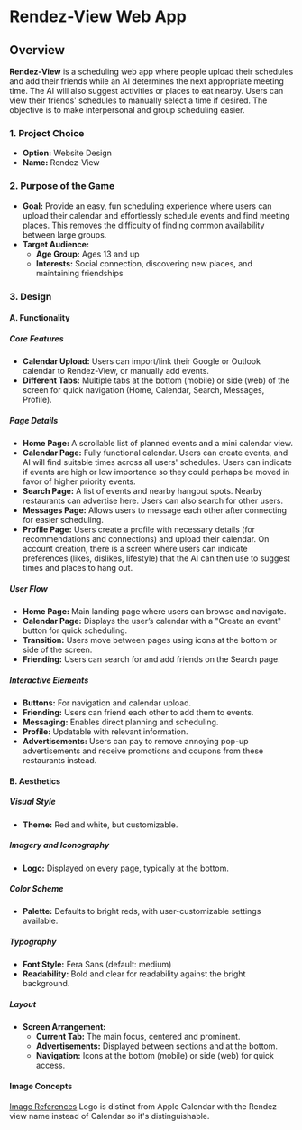 # Rendez-View Web App

## Overview
**Rendez-View** is a scheduling web app where people upload their schedules and add their friends while an AI determines the next appropriate meeting time. The AI will also suggest activities or places to eat nearby. Users can view their friends' schedules to manually select a time if desired. The objective is to make interpersonal and group scheduling easier.

### 1. Project Choice
- **Option:** Website Design
- **Name:** Rendez-View

### 2. Purpose of the Game
- **Goal:** Provide an easy, fun scheduling experience where users can upload their calendar and effortlessly schedule events and find meeting places. This removes the difficulty of finding common availability between large groups.
- **Target Audience:**
  - **Age Group:** Ages 13 and up
  - **Interests:** Social connection, discovering new places, and maintaining friendships

### 3. Design

#### A. Functionality

##### Core Features
- **Calendar Upload:** Users can import/link their Google or Outlook calendar to Rendez-View, or manually add events.
- **Different Tabs:** Multiple tabs at the bottom (mobile) or side (web) of the screen for quick navigation (Home, Calendar, Search, Messages, Profile).

##### Page Details
- **Home Page:** A scrollable list of planned events and a mini calendar view.
- **Calendar Page:** Fully functional calendar. Users can create events, and AI will find suitable times across all users' schedules. Users can indicate if events are high or low importance so they could perhaps be moved in favor of higher priority events.
- **Search Page:** A list of events and nearby hangout spots. Nearby restaurants can advertise here. Users can also search for other users.
- **Messages Page:** Allows users to message each other after connecting for easier scheduling.
- **Profile Page:** Users create a profile with necessary details (for recommendations and connections) and upload their calendar. On account creation, there is a screen where users can indicate preferences (likes, dislikes, lifestyle) that the AI can then use to suggest times and places to hang out.

##### User Flow
- **Home Page:** Main landing page where users can browse and navigate.
- **Calendar Page:** Displays the user’s calendar with a "Create an event" button for quick scheduling.
- **Transition:** Users move between pages using icons at the bottom or side of the screen.
- **Friending:** Users can search for and add friends on the Search page.

##### Interactive Elements
- **Buttons:** For navigation and calendar upload.
- **Friending:** Users can friend each other to add them to events.
- **Messaging:** Enables direct planning and scheduling.
- **Profile:** Updatable with relevant information.
- **Advertisements:** Users can pay to remove annoying pop-up advertisements and receive promotions and coupons from these restaurants instead. 

#### B. Aesthetics

##### Visual Style
- **Theme:** Red and white, but customizable.

##### Imagery and Iconography
- **Logo:** Displayed on every page, typically at the bottom.

##### Color Scheme
- **Palette:** Defaults to bright reds, with user-customizable settings available.

##### Typography
- **Font Style:** Fera Sans (default: medium)
- **Readability:** Bold and clear for readability against the bright background.

##### Layout
- **Screen Arrangement:**
  - **Current Tab:** The main focus, centered and prominent.
  - **Advertisements:** Displayed between sections and at the bottom.
  - **Navigation:** Icons at the bottom (mobile) or side (web) for quick access.

#### Image Concepts
[Image References](https://imgur.com/a/rPhqEjC)
Logo is distinct from Apple Calendar with the Rendez-view name instead of Calendar so it's distinguishable.
